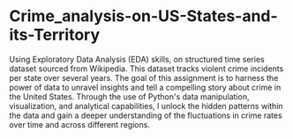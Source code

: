 # Crime_analysis-on-US-States-and-its-Territory

Using Exploratory Data Analysis (EDA) skills, on structured time series dataset sourced from Wikipedia. This dataset tracks violent crime incidents per state over several years. The goal of this assignment is to harness the power of data to unravel insights and tell a compelling story about crime in the United States. Through the use of Python's data manipulation, visualization, and analytical capabilities, I unlock the hidden patterns within the data and gain a deeper understanding of the fluctuations in crime rates over time and across different regions.
